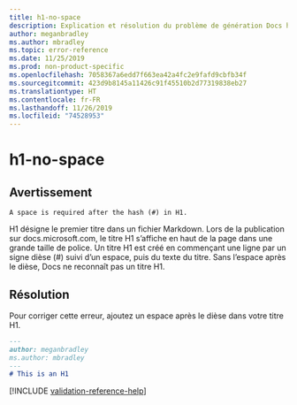 ```yaml
---
title: h1-no-space
description: Explication et résolution du problème de génération Docs h1-no-space.
author: meganbradley
ms.author: mbradley
ms.topic: error-reference
ms.date: 11/25/2019
ms.prod: non-product-specific
ms.openlocfilehash: 7058367a6edd7f663ea42a4fc2e9fafd9cbfb34f
ms.sourcegitcommit: 423d9b8145a11426c91f45510b2d77319838eb27
ms.translationtype: HT
ms.contentlocale: fr-FR
ms.lasthandoff: 11/26/2019
ms.locfileid: "74528953"
---
```

# <a name="h1-no-space"></a>h1-no-space

## <a name="warning"></a>Avertissement

`A space is required after the hash (#) in H1.`

H1 désigne le premier titre dans un fichier Markdown. Lors de la publication sur docs.microsoft.com, le titre H1 s’affiche en haut de la page dans une grande taille de police. Un titre H1 est créé en commençant une ligne par un signe dièse (#) suivi d’un espace, puis du texte du titre. Sans l’espace après le dièse, Docs ne reconnaît pas un titre H1.

## <a name="resolution"></a>Résolution

Pour corriger cette erreur, ajoutez un espace après le dièse dans votre titre H1.

```markdown
---
author: meganbradley
ms.author: mbradley
---
# This is an H1
```

<!--make sure to add this file to your includes folder and verify the path-->
[!INCLUDE [validation-reference-help](includes/validation-reference-help.md)]
